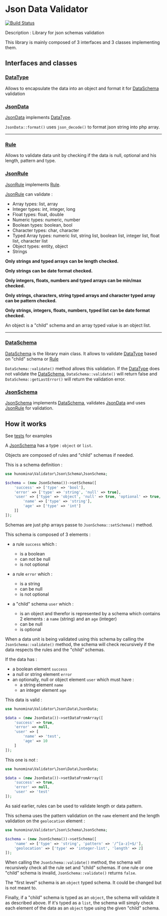# Json Data Validator

[![Build Status](https://travis-ci.com/hunomina/json-data-validator.svg?branch=master)](https://travis-ci.com/hunomina/json-data-validator)

Description : Library for json schemas validation

This library is mainly composed of 3 interfaces and 3 classes implementing them.

## Interfaces and classes

### [DataType](https://github.com/hunomina/json-data-validator/blob/master/src/Data/DataType.php)

Allows to encapsulate the data into an object and format it for [DataSchema](https://github.com/hunomina/json-data-validator/blob/master/src/Schema/DataSchema.php) validation

### [JsonData](https://github.com/hunomina/json-data-validator/blob/master/src/Data/JsonData.php)

[JsonData](https://github.com/hunomina/json-data-validator/blob/master/src/Data/JsonData.php) implements [DataType](https://github.com/hunomina/json-data-validator/blob/master/src/Data/DataType.php).

`JsonData::format()` uses `json_decode()` to format json string into php array.

---

### [Rule](https://github.com/hunomina/json-data-validator/blob/master/src/Rule/Rule.php)

Allows to validate data unit by checking if the data is null, optional and his length, pattern and type.

### [JsonRule](https://github.com/hunomina/json-data-validator/blob/master/src/Rule/JsonRule.php)

[JsonRule](https://github.com/hunomina/json-data-validator/blob/master/src/Rule/JsonRule.php) implements [Rule](https://github.com/hunomina/json-data-validator/blob/master/src/Rule/Rule.php).

[JsonRule](https://github.com/hunomina/json-data-validator/blob/master/src/Rule/JsonRule.php) can validate :

- Array types: list, array
- Integer types: int, integer, long
- Float types: float, double
- Numeric types: numeric, number
- Boolean types: boolean, bool
- Character types: char, character
- Typed Array types: numeric list, string list, boolean list, integer list, float list, character list
- Object types: entity, object
- Strings

**Only strings and typed arrays can be length checked.**

**Only strings can be date format checked.**

**Only integers, floats, numbers and typed arrays can be min/max checked.**

**Only strings, characters, string typed arrays and character typed array can be pattern checked.**

**Only strings, integers, floats, numbers, typed list can be date format checked.**

An object is a "child" schema and an array typed value is an object list.

---

### [DataSchema](https://github.com/hunomina/json-data-validator/blob/master/src/Schema/DataSchema.php)

[DataSchema](https://github.com/hunomina/json-data-validator/blob/master/src/Schema/DataSchema.php) is the library main class. It allows to validate [DataType](https://github.com/hunomina/json-data-validator/blob/master/src/Data/DataType.php) based on "child" schema or [Rule](https://github.com/hunomina/json-data-validator/blob/master/src/Rule/Rule.php)

`DataSchema::validate()` method allows this validation. If the [DataType](https://github.com/hunomina/json-data-validator/blob/master/src/Data/DataType.php) does not validate the [DataSchema](https://github.com/hunomina/json-data-validator/blob/master/src/Schema/DataSchema.php), `DataSchema::validate()` will return false and `DataSchema::getLastError()` will return the validation error.

### [JsonSchema](https://github.com/hunomina/json-data-validator/blob/master/src/Schema/JsonSchema.php)

[JsonSchema](https://github.com/hunomina/json-data-validator/blob/master/src/Schema/JsonSchema.php) implements [DataSchema](https://github.com/hunomina/json-data-validator/blob/master/src/Schema/DataSchema.php), validates [JsonData](https://github.com/hunomina/json-data-validator/blob/master/src/Data/JsonData.php) and uses [JsonRule](https://github.com/hunomina/json-data-validator/blob/master/src/Rule/JsonRule.php) for validation.

## How it works

See [tests](https://github.com/hunomina/json-data-validator/tree/master/tests) for examples

A [JsonSchema](https://github.com/hunomina/json-data-validator/blob/master/src/Schema/JsonSchema.php) has a type : `object` or `list`.

Objects are composed of rules and "child" schemas if needed.

This is a schema definition :

```php
use hunomina\Validator\Json\Schema\JsonSchema;

$schema = (new JsonSchema())->setSchema([
    'success' => ['type' => 'bool'],
    'error' => ['type' => 'string', 'null' => true],
    'user' => ['type' => 'object', 'null' => true, 'optional' => true, 'schema' => [
        'name' => ['type' => 'string'],
        'age' => ['type' => 'int']
    ]]
]);
```

Schemas are just php arrays passe to `JsonSchema::setSchema()` method.

This schema is composed of 3 elements :
- a rule `success` which :
    - is a boolean
    - can not be null
    - is not optional
   
- a rule `error` which :
    - is a string
    - can be null
    - is not optional
    
- a "child" schema `user` which :
    - is an object and therefor is represented by a schema which contains 2 elements : a `name` (string) and an `age` (integer)
    - can be null
    - is optional
    
When a data unit is being validated using this schema by calling the `JsonSchema::validate()` method, the schema will check recursively if the data respects the rules and the "child" schemas.

If the data has :
- a boolean element `success`
- a null or string element `error`
- an optionally, null or object element `user` which must have :
    - a string element `name`
    - an integer element `age`
    
This data is valid :

```php
use hunomina\Validator\Json\Data\JsonData;

$data = (new JsonData())->setDataFromArray([
    'success' => true,
    'error' => null,
    'user' => [
        'name' => 'test',
        'age' => 10
    ]
]);
```

This one is not :

```php
use hunomina\Validator\Json\Data\JsonData;

$data = (new JsonData())->setDataFromArray([
    'success' => true,
    'error' => null,
    'user' => 'test'
]);
```

As said earlier, rules can be used to validate length or data pattern.

This schema uses the pattern validation on the `name` element and the length validation on the `geolocation` element :

```php
use hunomina\Validator\Json\Schema\JsonSchema;

$schema = (new JsonSchema())->setSchema([
    'name' => ['type' => 'string', 'pattern' => '/^[a-z]+$/'],
    'geolocation' => ['type' => 'integer-list', 'length' => 2]
]);
```

When calling the `JsonSchema::validate()` method, the schema will recursively check all the rule set and "child" schemas. If one rule or one "child" schema is invalid, `JsonSchema::validate()` returns `false`.

The "first level" schema is an `object` typed schema. It could be changed but is not meant to.

Finally, if a "child" schema is typed as an `object`, the schema will validate it as described above. If it's typed as a `list`, the schema will simply check each element of the data as an `object` type using the given "child" schema.